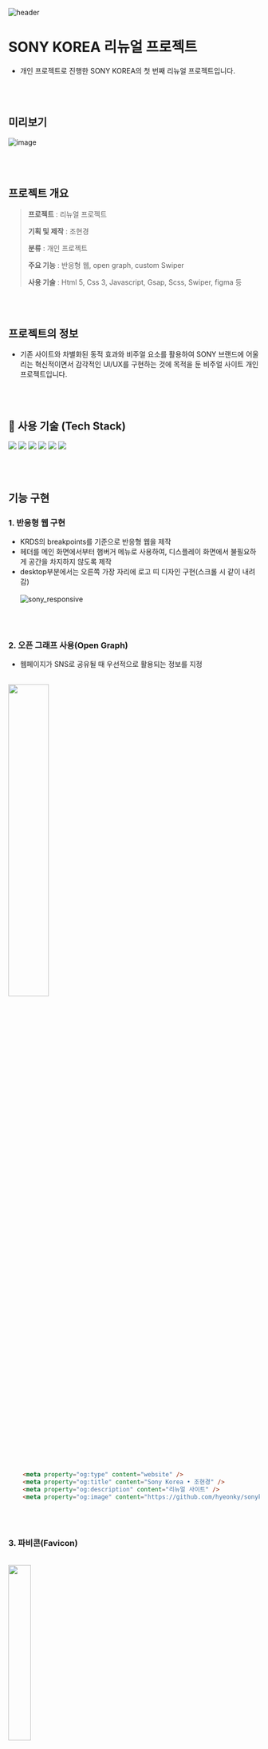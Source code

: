 ![header](https://capsule-render.vercel.app/api?type=venom&color=0033cc&height=300&section=header&text=SONYKOREA%4&fontSize=80)

# **SONY KOREA 리뉴얼 프로젝트**
- 개인 프로젝트로 진행한 SONY KOREA의 첫 번째 리뉴얼 프로젝트입니다.

<br><br> 

## 미리보기
![image](https://github.com/user-attachments/assets/8f3f6376-591d-45de-944c-d9a826fba91a)

<br><br> 


## **프로젝트 개요**
> **프로젝트** : 리뉴얼 프로젝트
>
> **기획 및 제작** : 조현경
> 
> **분류** : 개인 프로젝트
> 
> **주요 기능** : 반응형 웹, open graph, custom Swiper
>
> **사용 기술** : Html 5, Css 3, Javascript, Gsap, Scss, Swiper, figma 등  

<br><br> 


## 프로젝트의 정보
- 기존 사이트와 차별화된 동적 효과와 비주얼 요소를 활용하여 SONY 브랜드에 어울리는 혁신적이면서 감각적인 UI/UX를 구현하는 것에 목적을 둔 비주얼 사이트 개인 프로젝트입니다.

<br><br> 


## 🚀 **사용 기술 (Tech Stack)** 
<img src="https://img.shields.io/badge/html5-%23E34F26.svg?&style=for-the-badge&logo=html5&logoColor=white" />  <img src="https://img.shields.io/badge/css3-%231572B6.svg?&style=for-the-badge&logo=css3&logoColor=white" />  <img src="https://img.shields.io/badge/javascript-%23F7DF1E.svg?&style=for-the-badge&logo=javascript&logoColor=black" />  <img src="https://img.shields.io/badge/sass-%23CC6699.svg?&style=for-the-badge&logo=sass&logoColor=white" />  <img src="https://img.shields.io/badge/swiper-6332F6?style=for-the-badge&logo=swiper&logoColor=white"/>  <img src="https://img.shields.io/badge/figma-000000?style=for-the-badge&logo=figma&logoColor=white"/>

<br><br> 


## 기능 구현
### **1. 반응형 웹 구현**
- KRDS의 breakpoints를 기준으로 반응형 웹을 제작
- 헤더를 메인 화면에서부터 햄버거 메뉴로 사용하여, 디스플레이 화면에서 불필요하게 공간을 차지하지 않도록 제작
- desktop부분에서는 오른쪽 가장 자리에 로고 띠 디자인 구현(스크롤 시 같이 내려감)
<br><br>
![sony_responsive](https://github.com/user-attachments/assets/ce6f0bae-fd31-4a8b-90ec-f2e2cdc9b533)


<br><br> 

### **2. 오픈 그래프 사용(Open Graph)**
- 웹페이지가 SNS로 공유될 때 우선적으로 활용되는 정보를 지정
<br>

<img src="https://github.com/user-attachments/assets/1ec00414-908c-440a-89fa-1cf3d66bc892" alt="" style="width: 40%; height: auto;">

<br>  

```html
    <meta property="og:type" content="website" />
    <meta property="og:title" content="Sony Korea • 조현경" />
    <meta property="og:description" content="리뉴얼 사이트" />
    <meta property="og:image" content="https://github.com/hyeonky/sonykorea/blob/main/resources/images/pattern/common/thumbnail.png?raw=true" />
```

<br><br> 

### **3. 파비콘(Favicon)**

<br>

<img src="https://github.com/user-attachments/assets/89cb0bfe-d099-4fd6-b87a-f96637ed16a4" alt="" style="width: 30%; height: auto;">

<br>  

```html
  <link rel="shortcut icon" href="https://raw.githubusercontent.com/hyeonky/sonykorea/refs/heads/main/resources/images/pattern/common/sony-favicon.ico" />
```


<br><br> 
### **4. Custom Swiper & GSAP**
- 내비게이션 변형 및 스와이터 기능 커스텀
<br><br> 
![sony_latest_swiper](https://github.com/user-attachments/assets/56b76f78-a2c6-4934-8dbf-2f461b40368b)

<br><br> 

![sony_hot_swiper](https://github.com/user-attachments/assets/00dcf3d8-1881-4a77-bad5-976826263350)

<br><br> 

- GSAP을 사용한 가로 스크롤 구현
  
<br><br> 

![sony_gsap](https://github.com/user-attachments/assets/ec2cf378-fd13-4647-9887-27e286c86d3c)


<br><br> 



## 🧑‍💻 Contact me
<br> 
    <div style="text-align: left;"> <a href=> <img src="https://img.shields.io/badge/Instagram-E4405F?style=for-the-badge&logo=Instagram&logoColor=white&link="> </a>
         <a href=> <img src="https://img.shields.io/badge/Naver-03C75A?style=for-the-badge&logo=Naver&logoColor=white&link="> </a>
         <a href=mailto:> <img src="https://img.shields.io/badge/Gmail-EA4335?style=for-the-badge&logo=Gmail&logoColor=white&link=mailto:"> </a>
          </div>  <br> 
    <div style="text-align: left;"> <a href="https://hits.seeyoufarm.com"> <img src="https://hits.seeyoufarm.com/api/count/incr/badge.svg?url=https%3A%2F%2Fgithub.com%2Fhyeonky%2F&count_bg=%23000000&title_bg=%23000000&icon=github.svg&icon_color=%23FFFFFF&title=GitHub&edge_flat=false"/></a>
       </div> 
    </div>
    

